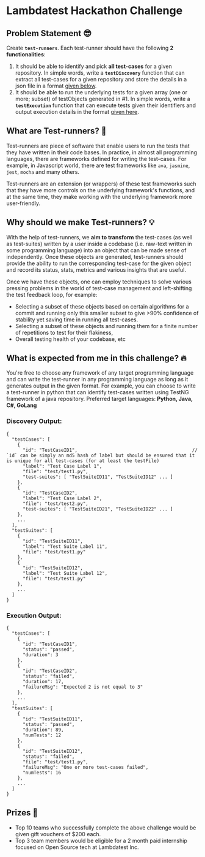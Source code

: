 # Lambdatest Hackathon Challenge

## Problem Statement 😎
Create **`test-runners`**. Each test-runner should have the following **2 functionalities**:
1. It should be able to identify and pick **all test-cases** for a given repository. In simple words, write a **`testDiscovery`** function that can extract all test-cases for a given repository and store the details in a json file in a format [given below](#discovery-output).
2. It should be able to run the underlying tests for a given array (one or more; subset) of testObjects generated in #1. In simple words, write a **`testExecution`** function that can execute tests given their identifiers and output execution details in the format [given here](#execution-output).

## What are Test-runners? 📖 
Test-runners are piece of software that enable users to run the tests that they have written in their code bases. In practice, in almost all programming languages, there are frameworks defined for writing the test-cases. For example, in Javascript world, there are test frameworks like `ava`, `jasmine`, `jest`, `mocha` and many others. 
<br/>

Test-runners are an extension (or wrappers) of these test frameworks such that they have more controls on the underlying framework's functions, and at the same time, they make working with the underlying framework more user-friendly.

## Why should we make Test-runners? 💡
With the help of test-runners, we **aim to transform** the test-cases (as well as test-suites) written by a user inside a codebase (i.e. raw-text written in some programming language) into an object that can be made sense of independently. Once these objects are generated, test-runners should provide the ability to run the corresponding test-case for the given object and record its status, stats, metrics and various insights that are useful. 
<br/>

Once we have these objects, one can employ techniques to solve various pressing problems in the world of test-case management and left-shifting the test feedback loop, for example:
- Selecting a subset of these objects based on certain algorithms for a commit and running only this smaller subset to give >90% confidence of stability yet saving time in running all test-cases.
- Selecting a subset of these objects and running them for a finite number of repetitions to test for their flakiness,
- Overall testing health of your codebase, etc

## What is expected from me in this challenge? 🔥 
You're free to choose any framework of any target programming language and can write the test-runner in any programming language as long as it generates output in the given format. For example, you can choose to write a test-runner in python that can identify test-cases written using TestNG framework of a java repository. Preferred target languages: **Python, Java, C#, GoLang**


### Discovery Output:
```
{
  "testCases": [
    {
      "id": "TestCaseID1",                                          // `id` can be simply an md5 hash of label but should be ensured that it is unique for all test-cases (for at least the testFile)
      "label": "Test Case Label 1",
      "file": "test/test1.py",
      "test-suites": [ "TestSuiteID11", "TestSuiteID12" ... ]
    },
    {
      "id": "TestCaseID2",
      "label": "Test Case Label 2",
      "file": "test/test2.py",
      "test-suites": [ "TestSuiteID21", "TestSuiteID22" ... ]
    },
    ...
  ],
  "testSuites": [
    {
      "id": "TestSuiteID11",
      "label": "Test Suite Label 11",
      "file": "test/test1.py"
    },
    {
      "id": "TestSuiteID12",
      "label": "Test Suite Label 12",
      "file": "test/test1.py"
    },
    ...
  ]
}
```

### Execution Output:
```
{
  "testCases": [
    {
      "id": "TestCaseID1",
      "status": "passed",
      "duration": 3
    },
    {
      "id": "TestCaseID2",
      "status": "failed",
      "duration": 17,
      "failureMsg": "Expected 2 is not equal to 3"
    },
    ...
  ],
  "testSuites": [
    {
      "id": "TestSuiteID11",
      "status": "passed",
      "duration": 89,
      "numTests": 12
    },
    {
      "id": "TestSuiteID12",
      "status": "failed",
      "file": "test/test1.py",
      "failureMsg": "One or more test-cases failed",
      "numTests": 16
    },
    ...
  ]
}
```

## Prizes 🥳
- Top 10 teams who successfully complete the above challenge would be given gift vouchers of $200 each. 
- Top 3 team members would be eligible for a 2 month paid internship focused on Open Source tech at Lambdatest Inc.

